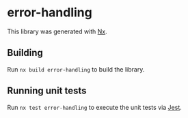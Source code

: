 # error-handling

This library was generated with [Nx](https://nx.dev).

## Building

Run `nx build error-handling` to build the library.

## Running unit tests

Run `nx test error-handling` to execute the unit tests via [Jest](https://jestjs.io).
